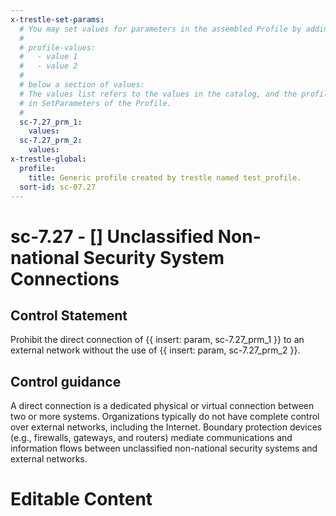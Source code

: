 ```yaml
---
x-trestle-set-params:
  # You may set values for parameters in the assembled Profile by adding
  #
  # profile-values:
  #   - value 1
  #   - value 2
  #
  # below a section of values:
  # The values list refers to the values in the catalog, and the profile-values represent values
  # in SetParameters of the Profile.
  #
  sc-7.27_prm_1:
    values:
  sc-7.27_prm_2:
    values:
x-trestle-global:
  profile:
    title: Generic profile created by trestle named test_profile.
  sort-id: sc-07.27
---
```


# sc-7.27 - \[\] Unclassified Non-national Security System Connections

## Control Statement

Prohibit the direct connection of {{ insert: param, sc-7.27_prm_1 }} to an external network without the use of {{ insert: param, sc-7.27_prm_2 }}.

## Control guidance

A direct connection is a dedicated physical or virtual connection between two or more systems. Organizations typically do not have complete control over external networks, including the Internet. Boundary protection devices (e.g., firewalls, gateways, and routers) mediate communications and information flows between unclassified non-national security systems and external networks.

# Editable Content

<!-- Make additions and edits below -->
<!-- The above represents the contents of the control as received by the profile, prior to additions. -->
<!-- If the profile makes additions to the control, they will appear below. -->
<!-- The above markdown may not be edited but you may edit the content below, and/or introduce new additions to be made by the profile. -->
<!-- If there is a yaml header at the top, parameter values may be edited. Use --set-parameters to incorporate the changes during assembly. -->
<!-- The content here will then replace what is in the profile for this control, after running profile-assemble. -->
<!-- The current profile has no added parts for this control, but you may add new ones here. -->
<!-- Each addition must have a heading either of the form ## Control my_addition_name -->
<!-- or ## Part a. (where the a. refers to one of the control statement labels.) -->
<!-- "## Control" parts are new parts added after the statement part. -->
<!-- "## Part" parts are new parts added into the top-level statement part with that label. -->
<!-- Subparts may be added with nested hash levels of the form ### My Subpart Name -->
<!-- underneath the parent ## Control or ## Part being added -->
<!-- See https://ibm.github.io/compliance-trestle/tutorials/ssp_profile_catalog_authoring/ssp_profile_catalog_authoring for guidance. -->
